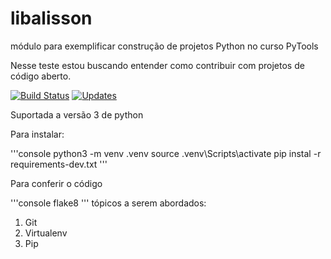 # libalisson
módulo para exemplificar construção de projetos Python no curso PyTools

Nesse teste estou buscando entender como contribuir com projetos de código aberto.

[![Build Status](https://app.travis-ci.com/AlissonLGoncalves/libalisson.svg?branch=main)](https://app.travis-ci.com/AlissonLGoncalves/libalisson)
[![Updates](https://pyup.io/repos/github/AlissonLGoncalves/libalisson/shield.svg)](https://pyup.io/repos/github/AlissonLGoncalves/libalisson/)

Suportada a versão 3 de python

Para instalar:

'''console
python3 -m venv .venv
source .venv\Scripts\activate
pip instal -r requirements-dev.txt
'''

Para conferir o código

'''console
flake8
'''
tópicos a serem abordados:
1. Git
2. Virtualenv
3. Pip